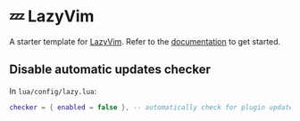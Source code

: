 # 💤 LazyVim

A starter template for [LazyVim](https://github.com/LazyVim/LazyVim).
Refer to the [documentation](https://lazyvim.github.io/installation) to get started.

## Disable automatic updates checker
In `lua/config/lazy.lua`:
```lua
checker = { enabled = false }, -- automatically check for plugin updates
```
